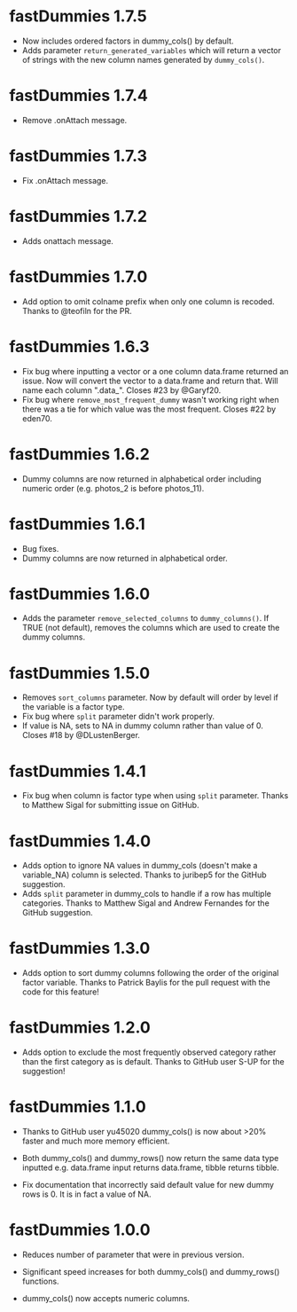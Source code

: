# fastDummies 1.7.5

* Now includes ordered factors in dummy_cols() by default.
* Adds parameter `return_generated_variables` which will return a vector of 
  strings with the new column names generated by `dummy_cols()`.

# fastDummies 1.7.4

* Remove .onAttach message.

# fastDummies 1.7.3

* Fix .onAttach message.

# fastDummies 1.7.2

* Adds onattach message.

# fastDummies 1.7.0

* Add option to omit colname prefix when only one column is recoded. Thanks to @teofiln for the PR.

# fastDummies 1.6.3

* Fix bug where inputting a vector or a one column data.frame returned an issue. Now
  will convert the vector to a data.frame and return that. Will name each column ".data_". Closes #23 by @Garyf20.
* Fix bug where `remove_most_frequent_dummy` wasn't working right when there was a 
  tie for which value was the most frequent. Closes #22 by eden70.

# fastDummies 1.6.2

* Dummy columns are now returned in alphabetical order including numeric order (e.g. photos_2 is before photos_11).

# fastDummies 1.6.1

* Bug fixes.
* Dummy columns are now returned in alphabetical order. 

# fastDummies 1.6.0

* Adds the parameter `remove_selected_columns` to `dummy_columns()`. If TRUE (not default),
  removes the columns which are used to create the dummy columns.

# fastDummies 1.5.0

* Removes `sort_columns` parameter. Now by default will order by level if the variable is a 
  factor type.
* Fix bug where `split` parameter didn't work properly. 
* If value is NA, sets to NA in dummy column rather than value of 0. Closes #18 by @DLustenBerger.

# fastDummies 1.4.1

* Fix bug when column is factor type when using `split` parameter. 
  Thanks to Matthew Sigal for submitting issue on GitHub. 

# fastDummies 1.4.0 

* Adds option to ignore NA values in dummy_cols (doesn't make a variable_NA) 
  column is selected. Thanks to juribep5 for the GitHub suggestion.
* Adds `split` parameter in dummy_cols to handle if a row has multiple categories.
  Thanks to Matthew Sigal and Andrew Fernandes for the GitHub suggestion. 

# fastDummies 1.3.0

* Adds option to sort dummy columns following the order of the original factor 
  variable. Thanks to Patrick Baylis for the pull request with the code
  for this feature!
 
# fastDummies 1.2.0

* Adds option to exclude the most frequently observed category rather than the first
  category as is default. Thanks to GitHub user S-UP for the suggestion!

# fastDummies 1.1.0

* Thanks to GitHub user yu45020 dummy_cols() is now about >20% faster
  and much more memory efficient.

* Both dummy_cols() and dummy_rows() now return the same data type inputted
  e.g. data.frame input returns data.frame, tibble returns tibble.

* Fix documentation that incorrectly said default value for new dummy rows
is 0. It is in fact a value of NA.

# fastDummies 1.0.0

* Reduces number of parameter that were in previous version.

* Significant speed increases for both dummy_cols() and dummy_rows() functions.

* dummy_cols() now accepts numeric columns.



